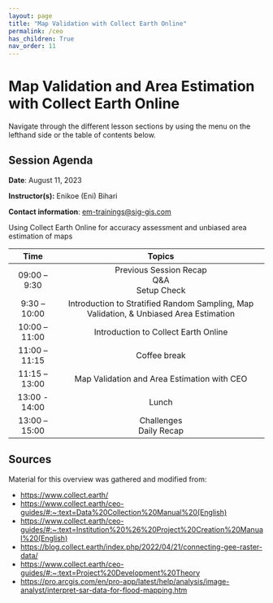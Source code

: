 ```yaml
---
layout: page
title: "Map Validation with Collect Earth Online"
permalink: /ceo
has_children: True
nav_order: 11
---
```


# Map Validation and Area Estimation with Collect Earth Online
Navigate through the different lesson sections by using the menu on the lefthand side or the table of contents below.

## Session Agenda
**Date**: August 11, 2023

**Instructor(s):** Enikoe (Eni) Bihari 

**Contact information**: [em-trainings@sig-gis.com](em-trainings@sig-gis.com)

Using Collect Earth Online for accuracy assessment and unbiased area estimation of maps


|Time           |  Topics       |
|:-------------:|:-------------:|
| 09:00 – 9:30  | Previous Session Recap <br> Q&A <br> Setup Check |
| 9:30 – 10:00  | Introduction to Stratified Random Sampling, Map Validation, & Unbiased Area Estimation |
| 10:00 – 11:00 | Introduction to Collect Earth Online |
| 11:00 – 11:15 | Coffee break |
| 11:15 – 13:00 | Map Validation and Area Estimation with CEO |
| 13:00 - 14:00 | Lunch |
| 13:00 – 15:00 | Challenges <br> Daily Recap |

## Sources 
Material for this overview was gathered and modified from:

* https://www.collect.earth/
* https://www.collect.earth/ceo-guides/#:~:text=Data%20Collection%20Manual%20(English)
* https://www.collect.earth/ceo-guides/#:~:text=Institution%20%26%20Project%20Creation%20Manual%20(English)
* https://blog.collect.earth/index.php/2022/04/21/connecting-gee-raster-data/
* https://www.collect.earth/ceo-guides/#:~:text=Project%20Development%20Theory
* https://pro.arcgis.com/en/pro-app/latest/help/analysis/image-analyst/interpret-sar-data-for-flood-mapping.htm
